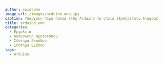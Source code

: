 ```yaml
---
author: epidrome
image_url: /images/arduino_uno.jpg
caption: Υπάρχουν πάρα πολλά είδη Arduino τα οποία εξυπηρετούν διαφορετικές ανάγκες, ανάλογα με την υπολογιστική ισχύ και το μέγεθος, άλλα όλη η σειρά αυτών των μικροελεγκτών έχει σχεδιαστεί με βασικό στόχο την γρήγορη κατασκευή προτοτύπων διάδρασης που βασίζονται σε νέες καινοτόμες συσκευές εισόδου και εξόδου.
title: arduino_uno
categories:
  - Εργαλεία
  - Κατασκευή Προτοτύπου
  - Σύστημα Εισόδου
  - Σύστημα Εξόδου
tags:
  - Arduino
---
```


